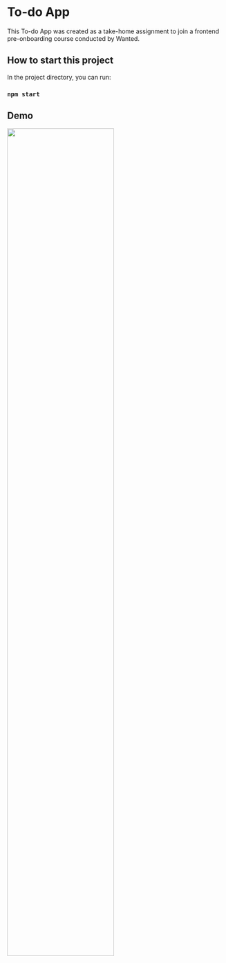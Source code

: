 # To-do App

This To-do App was created as a take-home assignment to join a frontend pre-onboarding course conducted by Wanted.

## How to start this project

In the project directory, you can run:

### `npm start`

## Demo
<img width="70%" src="https://user-images.githubusercontent.com/61957322/185045771-f774f05a-4dc7-40ac-8f86-3beeb5d7435c.gif"/>
